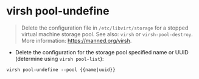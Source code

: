 # virsh pool-undefine

> Delete the configuration file in `/etc/libvirt/storage` for a stopped virtual machine storage pool.
> See also: `virsh` or `virsh-pool-destroy`.
> More information: <https://manned.org/virsh>.

- Delete the configuration for the storage pool specified name or UUID (determine using `virsh pool-list`):

`virsh pool-undefine --pool {{name|uuid}}`
